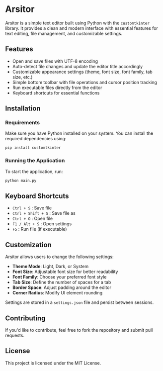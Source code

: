 # Arsitor

Arsitor is a simple text editor built using Python with the `customtkinter` library. It provides a clean and modern interface with essential features for text editing, file management, and customizable settings.

## Features
- Open and save files with UTF-8 encoding
- Auto-detect file changes and update the editor title accordingly
- Customizable appearance settings (theme, font size, font family, tab size, etc.)
- Simple bottom toolbar with file operations and cursor position tracking
- Run executable files directly from the editor
- Keyboard shortcuts for essential functions

## Installation
### Requirements
Make sure you have Python installed on your system. You can install the required dependencies using:
```sh
pip install customtkinter
```

### Running the Application
To start the application, run:
```sh
python main.py
```

## Keyboard Shortcuts
- `Ctrl + S` : Save file
- `Ctrl + Shift + S` : Save file as
- `Ctrl + O` : Open file
- `F1 / Alt + S` : Open settings
- `F5` : Run file (if executable)

## Customization
Arsitor allows users to change the following settings:
- **Theme Mode**: Light, Dark, or System
- **Font Size**: Adjustable font size for better readability
- **Font Family**: Choose your preferred font style
- **Tab Size**: Define the number of spaces for a tab
- **Border Space**: Adjust padding around the editor
- **Corner Radius**: Modify UI element rounding

Settings are stored in a `settings.json` file and persist between sessions.

## Contributing
If you'd like to contribute, feel free to fork the repository and submit pull requests.

## License
This project is licensed under the MIT License.
